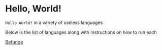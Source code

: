 # Hello, World!

`Hello World!` in a variety of useless languages

Below is the list of languages along with instructions on how to run each

[Befunge](https://esolangs.org/wiki/Befunge)


